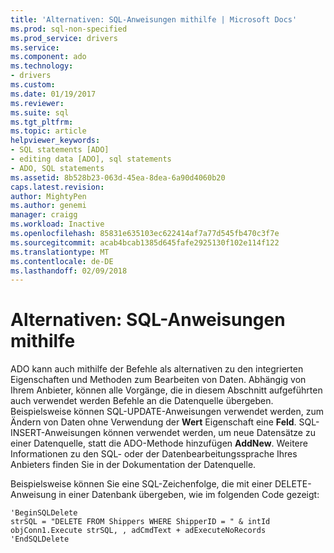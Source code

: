 ```yaml
---
title: 'Alternativen: SQL-Anweisungen mithilfe | Microsoft Docs'
ms.prod: sql-non-specified
ms.prod_service: drivers
ms.service: 
ms.component: ado
ms.technology:
- drivers
ms.custom: 
ms.date: 01/19/2017
ms.reviewer: 
ms.suite: sql
ms.tgt_pltfrm: 
ms.topic: article
helpviewer_keywords:
- SQL statements [ADO]
- editing data [ADO], sql statements
- ADO, SQL statements
ms.assetid: 8b528b23-063d-45ea-8dea-6a90d4060b20
caps.latest.revision: 
author: MightyPen
ms.author: genemi
manager: craigg
ms.workload: Inactive
ms.openlocfilehash: 85831e635103ec622414af7a77d545fb470c3f7e
ms.sourcegitcommit: acab4bcab1385d645fafe2925130f102e114f122
ms.translationtype: MT
ms.contentlocale: de-DE
ms.lasthandoff: 02/09/2018
---
```

# <a name="alternatives-using-sql-statements"></a>Alternativen: SQL-Anweisungen mithilfe
ADO kann auch mithilfe der Befehle als alternativen zu den integrierten Eigenschaften und Methoden zum Bearbeiten von Daten. Abhängig von Ihrem Anbieter, können alle Vorgänge, die in diesem Abschnitt aufgeführten auch verwendet werden Befehle an die Datenquelle übergeben. Beispielsweise können SQL-UPDATE-Anweisungen verwendet werden, zum Ändern von Daten ohne Verwendung der **Wert** Eigenschaft eine **Feld**. SQL-INSERT-Anweisungen können verwendet werden, um neue Datensätze zu einer Datenquelle, statt die ADO-Methode hinzufügen **AddNew**. Weitere Informationen zu den SQL- oder der Datenbearbeitungssprache Ihres Anbieters finden Sie in der Dokumentation der Datenquelle.  
  
 Beispielsweise können Sie eine SQL-Zeichenfolge, die mit einer DELETE-Anweisung in einer Datenbank übergeben, wie im folgenden Code gezeigt:  
  
```  
'BeginSQLDelete  
strSQL = "DELETE FROM Shippers WHERE ShipperID = " & intId  
objConn1.Execute strSQL, , adCmdText + adExecuteNoRecords  
'EndSQLDelete  
```
